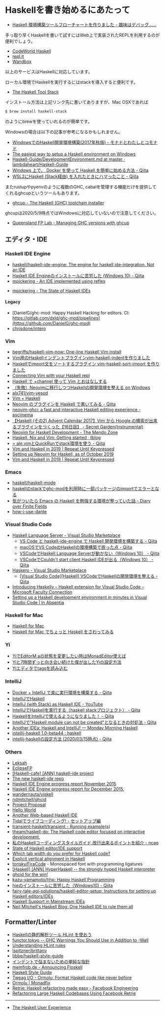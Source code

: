# Haskellを書き始めるにあたって
- [Haskell 環境構築ツールフローチャートを作りました - 趣味はデバッグ……](https://kakkun61.hatenablog.com/entry/2020/06/06/Haskell_%E7%92%B0%E5%A2%83%E6%A7%8B%E7%AF%89%E3%83%84%E3%83%BC%E3%83%AB%E3%83%95%E3%83%AD%E3%83%BC%E3%83%81%E3%83%A3%E3%83%BC%E3%83%88%E3%82%92%E4%BD%9C%E3%82%8A%E3%81%BE%E3%81%97%E3%81%9F)

手っ取り早くHaskellを書いて試すにはWeb上で実装されたREPLを利用するのが便利でしょう。

- [CodeWorld Haskell](https://code.world/haskell)
- [repl.it](https://repl.it/)
- [Wandbox](https://wandbox.org/)

以上のサービスはHaskellに対応しています。

ローカル環境でHaskellを実行するにはstackを導入すると便利です。

* [The Haskell Tool Stack](https://docs.haskellstack.org/en/stable/README/)

インストール方法は上記リンク先に書いてありますが、Mac OSXであれば

```bash
$ brew install haskell-stack
```

のようにbrewを使っていれるのが簡単です。

Windowsの場合は以下の記事が参考になるかもしれません。

- [WindowsでのHaskell開発環境構築(2017年秋版) - モナドとわたしとコモナド](http://fumieval.hatenablog.com/entry/2017/10/11/230117)
- [The easiest way to setup a Haskell environment on Windows](https://hub.zhox.com/posts/introducing-haskell-dev/)
- [Haskell-Guide/DevelopmentEnvironment.md at master · lambdaheart/Haskell-Guide](https://github.com/lambdaheart/Haskell-Guide/blob/master/DevelopmentEnvironment.md)
- [Windows 上で、 Docker を使って Haskell を簡単に始める方法 - Qiita](https://qiita.com/Sohma/items/cc7567fce647442958fd)
- [WSL2にHaskell (Stack経由) を入れたときにハマったこと - Qiita](https://qiita.com/yamamasa1017/items/ba6911c5fe9549aee7f5)

またrustupやpyenvのように複数のGHC, cabalを管理する機能だけを提供してくれるghcupというツールもあります。

- [ghcup - The Haskell (GHC) toolchain installer](https://www.haskell.org/ghcup/)

ghcupは2020/5/9時点ではWindowsに対応していないので注意してください。

- [Queensland FP Lab - Managing GHC versions with ghcup](https://qfpl.io/posts/multiple-ghcs-ghcup/)

## エディタ・IDE
### Haskell IDE Engine
* [haskell/haskell-ide-engine: The engine for haskell ide-integration. Not an IDE](https://github.com/haskell/haskell-ide-engine)
* [Haskell IDE Engineのインストールに苦労した (Windows 10) - Qiita](https://qiita.com/yutasth/items/9df6e2c3937edad24aee)
* [mpickering - An IDE implemented using reflex](https://mpickering.github.io/posts/2020-03-16-ghcide-reflex.html)
- [mpickering - The State of Haskell IDEs](https://mpickering.github.io/ide/posts/2020-05-08-state-of-haskell-ide.html)

#### Legacy
* [DanielG/ghc-mod: Happy Haskell Hacking for editors. CI: https://gitlab.com/dxld/ghc-mod/pipelines](https://github.com/DanielG/ghc-mod)
* [chrisdone/intero](https://github.com/chrisdone/intero)

### Vim
* [begriffs/haskell-vim-now: One-line Haskell Vim install](https://github.com/begriffs/haskell-vim-now?hr=2)
* [Vim用のHaskellインデントプラグインvim-haskell-indentを作りました](http://itchyny.hatenablog.com/entry/2015/10/30/000000)
* [Haskellでimport文をソートするプラグイン vim-haskell-sort-import を作りました](http://itchyny.hatenablog.com/entry/2016/01/23/190000)
* [Connecting Vim with your Haskell repl](http://begriffs.com/posts/2013-08-19-connecting-vim-with-your-haskell-repl.html)
* [Haskell で +channel 使って Vim とおはなしする](http://qiita.com/lesguillemets/items/a1a7c70709660985eead)
* [（失敗）Neovimに移行しつつHaskellの開発環境を整える on Windows](http://qiita.com/igrep/items/a65a10677fe69226c78d)
* [alx741/vim-yesod](https://github.com/alx741/vim-yesod)
* [Vim + Haskell](http://www.sillybytes.net/2016/08/vim-haskell_11.html)
* [Neovim のプラグインを Haskell で書いてみる - Qiita](http://qiita.com/satosystems/items/da37a583facacc8b597e)
* [neovim-ghci: a fast and interactive Haskell editing experience - asciinema](https://asciinema.org/a/q9I5eNblDLCoOiQlZjm1ce0ba?size=20&speed=3&theme=tango)
* [【Haskell (その2) Advent Calendar 2017】Vim から Hoogle の検索が出来るプラグインをつくった【16日目】 - Secret Garden(Instrumental)](http://secret-garden.hatenablog.com/entry/2017/12/16/000000)
* [Neovim for Haskell Development - The Mendo Zone](https://mendo.zone/fun/neovim-setup-haskell/)
* [Haskell, Nix and Vim: Getting started · tblog](http://www.tpflug.me/2019/01/14/haskell-nix-vim/)
* [= ale.vimとQuickRunでstack環境を使う - Qiita](https://qiita.com/Cj-bc/items/481bb0449648047653b3)
* [Vim and Haskell in 2019 \| Repeat Until Keypressed](http://marco-lopes.com/articles/Vim-and-Haskell-in-2019/)
* [Setting up Neovim for Haskell, as of October 2019](https://mbuffett.com/setting-up-neovim-for-haskell-as-of-october-2019/)
* [Vim and Haskell in 2019 \| Repeat Until Keypressed](http://marco-lopes.com/articles/Vim-and-Haskell-in-2019/)

### Emacs
* [haskell/haskell-mode](https://github.com/haskell/haskell-mode)
* [haskellのstackでghc-modを利用時に一部パッケージのimportでエラーとなる](http://qiita.com/katsuyan/items/a132d7bf6817f19af2d6)
* [気がついたら Emacs の Haskell を勉強する環境が整っていた話 - Diary over Finite Fields](http://blog.515hikaru.net/entry/2016/09/12/021206)
* [how-i-use-dante](http://h2.jaguarpaw.co.uk/posts/how-i-use-dante/)

### Visual Studio Code
* [Haskell Language Server - Visual Studio Marketplace](https://marketplace.visualstudio.com/items?itemName=alanz.vscode-hie-server)
  * [VS Code と haskell-ide-engine で Haskell 開発環境を構築する - Qiita](https://qiita.com/waddlaw/items/b83cd10311200095fe87)
  * [macOSでVS CodeのHaskellの環境構築で嵌った点 - Qiita](https://qiita.com/dsm/items/861d08844b1fba32f07b)
  * [VSCodeでHaskell Language Serverが動かない（Windows 10） - Qiita](https://qiita.com/yutasth/items/03e2cc6148f2406d0d8a)
  * [VSCodeでCouldn't start client Haskell IDEが出る（Windows 10） - Qiita](https://qiita.com/yutasth/items/28af2eb0371f6457e0bb)
* [Haskero - Visual Studio Marketplace](https://marketplace.visualstudio.com/items?itemName=Vans.haskero)
  * [[Visual Studio Code][Haskell] VSCodeでHaskellの開発環境を整える - Qiita](http://qiita.com/koara-local/items/06d57fd7fe4adc72f2b6)
* [Introducing Haskelly – Haskell extension for Visual Studio Code – Microsoft Faculty Connection](https://blogs.msdn.microsoft.com/uk_faculty_connection/2017/02/13/introducing-haskelly-extension-for-visual-studio-code/)
* [Setting up a Haskell development environment in minutes in Visual Studio Code \| In Absentia](https://hmemcpy.com/2020/02/setting-up-a-haskell-development-environment-in-minutes-in-vscode/)

### Haskell for Mac
* [Haskell for Mac](http://haskellformac.com/)
* [Haskell for Mac でちょっと Haskell をさわってみる](http://qiita.com/usamik26/items/d99bf694150a549b5078)

### Yi
* [YiでEditorM aの状態を変更したい時はMonadEditor使えば](http://qiita.com/aiya000/items/f6893ec511977be28a9f)
* [Yiと7時間ずっと向き合い続けた僕が出したYiの設定方法](http://qiita.com/aiya000/items/5627f938e215fad156d3)
* [Yiエディタでtagsを読み込む](http://qiita.com/aiya000/items/01f03a203cbc702aff80)

### IntelliJ
* [Docker + IntelliJ で楽に実行環境を構築する - Qiita](https://qiita.com/Mulyu/items/35d1348a009260fd4827)
* [IntelliJでHaskell](http://qiita.com/eielh/items/f121fbd2def8c887405f)
* [IntelliJ (with Stack) as Haskell IDE - YouTube](https://www.youtube.com/watch?v=KXd8mV7Vzhc)
* [IntelliJでHaskellを実行する（haskell stackプロジェクト） - Qiita](http://qiita.com/nwtgck/items/d64647c05a0ba52db63c)
* [HaskellをIntelliJで使えるようになりました！ - Qiita](http://qiita.com/v97ug/items/245faeb80abea19886e8)
* [IntelliJで"Haskell module can not be created"となるときの対処法 - Qiita](https://qiita.com/nwtgck/items/5b08ad3ede058d67b3f9)
* [Another IDEa: Haskell and IntelliJ! — Monday Morning Haskell](https://mmhaskell.com/blog/2019/2/25/another-idea-haskell-and-intellij)
* [intellij-haskell 1.0-beta44 : haskell](https://www.reddit.com/r/haskell/comments/aq8o4f/intellijhaskell_10beta44/)
* [intellij-haskellの設定方法 (2020/03/15時点) - Qiita](https://qiita.com/dyoshikawa/items/c23de702217b37e79154)

### Others
* [Leksah](http://leksah.org/)
* [EclipseFP](http://eclipsefp.github.io/)
* [[Haskell-cafe] [ANN] haskell-ide project](https://mail.haskell.org/pipermail/haskell-cafe/2015-October/121875.html)
* [The new haskell-ide repo](https://www.fpcomplete.com/blog/2015/10/new-haskell-ide-repo)
* [Haskell IDE Engine progress report November 2015](https://github.com/haskell/haskell-ide-engine/blob/master/docs/Report-2015-11.md)
* [Haskell IDE Engine progress report for December 2015.](https://github.com/haskell/haskell-ide-engine/blob/master/docs/Report-2015-12.md)
* [wandernauta/viskell](https://github.com/wandernauta/viskell)
* [ndmitchell/ghcid](https://github.com/ndmitchell/ghcid)
* [Project Proposal](http://stefanj.me/funblocks/2016/05/23/project-proposal/)
* [Hello World](http://stefanj.me/funblocks/2016/05/24/hello-world/)
* [Another Web-based Haskell IDE](http://jpmoresmau.blogspot.jp/2016/07/another-web-based-haskell-ide.html)
* [Tidalでライブコーディング! - セットアップ編](http://qiita.com/yoppa/items/41805cc6af62b1047a34)
* [transient-haskell/transient - Running example(s)](https://github.com/transient-haskell/transient/wiki/Running-example(s))
* [theam/haskell-do: The Haskell code editor focused on interactive development.](https://github.com/theam/haskell-do)
* [私のHaskellコーディングスタイルガイド,改行出来るポイントを紹介 - ncaq](https://www.ncaq.net/2017/12/02/00/00/00/)
* [State of Haskell editor/IDE support](https://github.com/rainbyte/haskell-ide-chart)
* [Which tab width do you prefer for Haskell code?](http://doodle.com/poll/82xf854t9mmuv22h)
* [Explicit vertical alignment in Haskell](http://www.joachim-breitner.de/blog/704-Explicit_vertical_alignment_in_Haskell)
* [tonsky/FiraCode](https://github.com/tonsky/FiraCode) - Monospaced font with programming ligatures
* [[Haskell] [ANN] HyperHaskell -- the strongly hyped Haskell	interpreter](https://mail.haskell.org/pipermail/haskell/2016-October/025010.html)
* [ghcid for the win!](http://www.parsonsmatt.org/2018/05/19/ghcid_for_the_win.html)
* [kazu-yamamoto/hhp: Happy Haskell Programming](https://github.com/kazu-yamamoto/hhp)
* [hieのインストールに苦労した（Windows10) - Qiita](https://qiita.com/oze/items/6313604c37844c1f2dcd)
* [fairy-tale-agi-solutions/haskell-editor-setup: Instructions for setting up Haskell editors/IDEs](https://github.com/fairy-tale-agi-solutions/haskell-editor-setup)
* [Haskell Support in Mainstream IDEs](https://tech.fpcomplete.com/blog/mainstream-ides-haskell)
* [Neil Mitchell's Haskell Blog: One Haskell IDE to rule them all](https://neilmitchell.blogspot.com/2020/01/one-haskell-ide-to-rule-them-all.html)

## Formatter/Linter
* [Haskellの静的解析ツール HLint を使おう](http://qiita.com/suzuki-hoge/items/6d101e523620178c6f7b)
* [functor.tokyo -- GHC Warnings You Should Use in Addition to -Wall](https://functor.tokyo/blog/2017-07-28-ghc-warnings-you-should-enable)
* [Understanding HLint rules](http://neilmitchell.blogspot.jp/2017/11/understanding-hlint-rules.html)
* [lspitzner/brittany](https://github.com/lspitzner/brittany)
* [tibbe/haskell-style-guide](https://github.com/tibbe/haskell-style-guide/blob/master/haskell-style.md)
* [インデントで悩まないための単純な指針](http://d.hatena.ne.jp/mkotha/20111226/1324909427)
* [memfrob.de - Announcing Floskell](https://memfrob.de/posts/announcing-floskell/)
* [Haskell Style Guide](https://kowainik.github.io/posts/2019-02-06-style-guide)
* [Tweag I/O - Ormolu: Format Haskell code like never before](https://www.tweag.io/posts/2019-05-27-ormolu.html)
* [Ormolu \| Monadfix](https://monadfix.com/ormolu/)
* [Retrie: Haskell refactoring made easy - Facebook Engineering](https://engineering.fb.com/open-source/retrie/)
* [Refactoring Large Haskell Codebases Using Facebook Retrie](https://www.infoq.com/news/2020/07/retrie-haskell-refactoring-tool/?utm_campaign=infoq_content&utm_source=infoq&utm_medium=feed&utm_term=global)

----

* [The Haskell User Experience](http://rickdzekman.com/thoughts/the-haskell-user-experience/)
